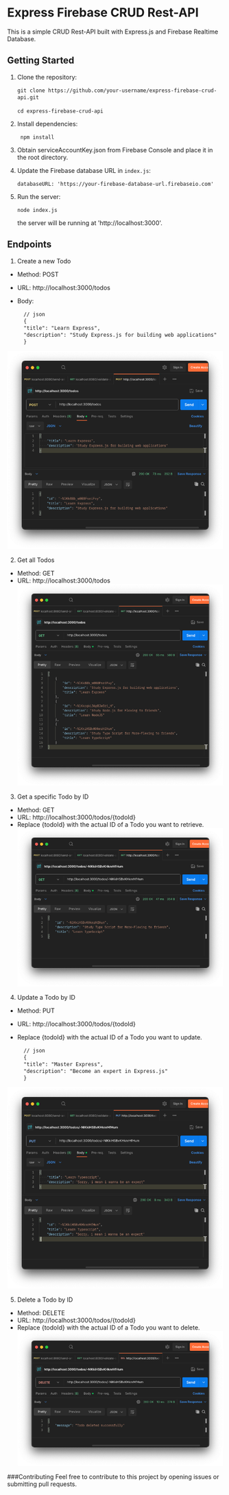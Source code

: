 # Express Firebase CRUD Rest-API

This is a simple CRUD Rest-API built with Express.js and Firebase Realtime Database.

## Getting Started

1.  Clone the repository:

        git clone https://github.com/your-username/express-firebase-crud-api.git

        cd express-firebase-crud-api

2.  Install dependencies:

         npm install

4.  Obtain serviceAccountKey.json from Firebase Console and place it in the root directory.

5.  Update the Firebase database URL in `index.js`:

        databaseURL: 'https://your-firebase-database-url.firebaseio.com'

6.  Run the server:

        node index.js
    the server will be running at 'http://localhost:3000'.

## Endpoints

1. Create a new Todo
- Method: POST
- URL: http://localhost:3000/todos
- Body:

        // json
        {
        "title": "Learn Express",
        "description": "Study Express.js for building web applications"
        }
![post_image](https://github.com/MuhammadAinurR/crud-firebase-express/blob/main/output/post.png?raw=true)


2. Get all Todos

- Method: GET
- URL: http://localhost:3000/todos
![get_image](https://github.com/MuhammadAinurR/crud-firebase-express/blob/main/output/get.png?raw=true)

3. Get a specific Todo by ID

- Method: GET
- URL: http://localhost:3000/todos/{todoId}
- Replace {todoId} with the actual ID of a Todo you want to retrieve.
![get_image_specific](https://github.com/MuhammadAinurR/crud-firebase-express/blob/main/output/get-specified.png?raw=true)

4. Update a Todo by ID

- Method: PUT

- URL: http://localhost:3000/todos/{todoId}

- Replace {todoId} with the actual ID of a Todo you want to update.

        // json
        {
        "title": "Master Express",
        "description": "Become an expert in Express.js"
        }
![update](https://github.com/MuhammadAinurR/crud-firebase-express/blob/main/output/update.png?raw=true)

5. Delete a Todo by ID

- Method: DELETE
- URL: http://localhost:3000/todos/{todoId}
- Replace {todoId} with the actual ID of a Todo you want to delete.
![delete](https://github.com/MuhammadAinurR/crud-firebase-express/blob/main/output/delete.png?raw=true)

###Contributing
Feel free to contribute to this project by opening issues or submitting pull requests.
